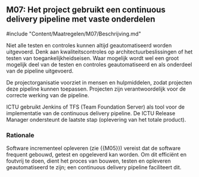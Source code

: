 ## M07: Het project gebruikt een continuous delivery pipeline met vaste onderdelen

#include "Content/Maatregelen/M07/Beschrijving.md"

Niet alle testen en controles kunnen altijd geautomatiseerd worden uitgevoerd. Denk aan kwaliteitscontroles op architectuurbeslissingen of het testen van toegankelijkheidseisen. Waar mogelijk wordt wel een groot mogelijk deel van de testen en controles geautomatiseerd en als onderdeel van de pipeline uitgevoerd.

De projectorganisatie voorziet in mensen en hulpmiddelen, zodat projecten deze pipeline kunnen toepassen. Projecten zijn verantwoordelijk voor de correcte werking van de pipeline.

ICTU gebruikt Jenkins of TFS (Team Foundation Server) als tool voor de implementatie van de continuous delivery pipeline. De ICTU Release Manager ondersteunt de laatste stap (oplevering van het totale product).

### Rationale

Software incrementeel opleveren (zie {{M05}}) vereist dat de software frequent gebouwd, getest en opgeleverd kan worden. Om dit efficiënt en foutvrij te doen, dient het proces van bouwen, testen en opleveren geautomatiseerd te zijn; een continuous delivery pipeline faciliteert dit.
